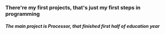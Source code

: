 ### There're my first projects, that's just my first steps in programming ###

##### The main project is Processor, that finished first half of education year #####